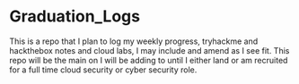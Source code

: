 # Graduation_Logs
This is a repo that I plan to log my weekly progress, tryhackme and hackthebox notes and cloud labs, I may include and amend as I see fit. This repo will be the main on I will be adding to until I either land or am recruited for a full time cloud security or cyber security role. 

